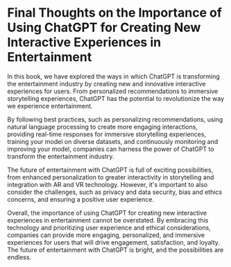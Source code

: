Final Thoughts on the Importance of Using ChatGPT for Creating New Interactive Experiences in Entertainment
=======================================================================================================================

In this book, we have explored the ways in which ChatGPT is transforming the entertainment industry by creating new and innovative interactive experiences for users. From personalized recommendations to immersive storytelling experiences, ChatGPT has the potential to revolutionize the way we experience entertainment.

By following best practices, such as personalizing recommendations, using natural language processing to create more engaging interactions, providing real-time responses for immersive storytelling experiences, training your model on diverse datasets, and continuously monitoring and improving your model, companies can harness the power of ChatGPT to transform the entertainment industry.

The future of entertainment with ChatGPT is full of exciting possibilities, from enhanced personalization to greater interactivity in storytelling and integration with AR and VR technology. However, it's important to also consider the challenges, such as privacy and data security, bias and ethics concerns, and ensuring a positive user experience.

Overall, the importance of using ChatGPT for creating new interactive experiences in entertainment cannot be overstated. By embracing this technology and prioritizing user experience and ethical considerations, companies can provide more engaging, personalized, and immersive experiences for users that will drive engagement, satisfaction, and loyalty. The future of entertainment with ChatGPT is bright, and the possibilities are endless.
